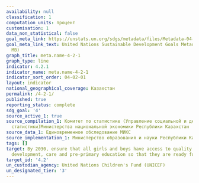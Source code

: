 ```yaml
---
availability: null
classification: 1
computation_units: процент
customisation: 1
data_non_statistical: false
goal_meta_link: https://unstats.un.org/sdgs/metadata/files/Metadata-04-02-01.pdf
goal_meta_link_text: United Nations Sustainable Development Goals Metadata (PDF 4.0
  MB)
graph_title: meta.name-4-2-1
graph_type: line
indicator: 4.2.1
indicator_name: meta.name-4-2-1
indicator_sort_order: 04-02-01
layout: indicator
national_geographical_coverage: Казахстан
permalink: /4-2-1/
published: true
reporting_status: complete
sdg_goal: '4'
source_active_1: true
source_compilation_1: Комитет по статистике (Управление социальной и демографической
  статистики)Министерства национальной экономики Республики Казахстан
source_data_1: Единовременное обследование МИКС
source_implementation_1: Министерство образования и науки Республики Казахстан
tags: []
target: By 2030, ensure that all girls and boys have access to quality early childhood
  development, care and pre-primary education so that they are ready for primary education
target_id: '4.2'
un_custodian_agency: United Nations Children's Fund (UNICEF)
un_designated_tier: '3'
---
```

